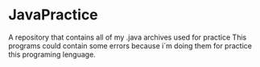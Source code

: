 # JavaPractice
A repository that contains all of my .java archives used for practice
This programs could contain some errors because i´m doing them for practice this programing lenguage.
